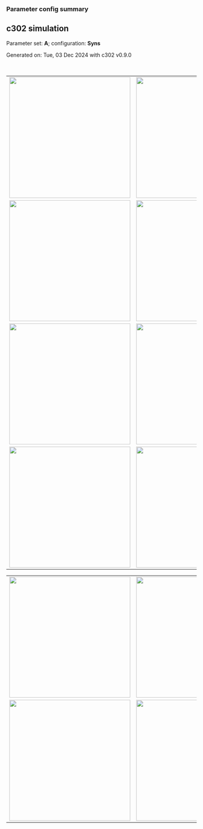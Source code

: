 ### Parameter config summary 
<h2>c302 simulation</h2>
<p>Parameter set: <b>A</b>; configuration: <b>Syns</b></p>
<p>Generated on: Tue, 03 Dec 2024 with c302 v0.9.0</p><br/>
<table>

<tr>
  <td><a href="images/neurons_A_Syns.png"><img alt=" " src="images/neurons_A_Syns.png" height="320"/></a></td>
  <td><a href="images/traces_neuron_Syns_A.png"><img alt=" " src="images/traces_neuron_Syns_A.png" height="320"/></a></td>
</tr>

<tr>
  <td><a href="images/neuron_activity_A_Syns.png"><img alt=" " src="images/neuron_activity_A_Syns.png" height="320"/></a></td>
  <td><a href="images/traces_neuron_activity_Syns_A.png"><img alt=" " src="images/traces_neuron_activity_Syns_A.png" height="320"/></a></td>
</tr>

<tr>
  <td><a href="images/muscles_A_Syns.png"><img alt=" " src="images/muscles_A_Syns.png" height="320"/></a></td>
  <td><a href="images/traces_muscles_Syns_A.png"><img alt=" " src="images/traces_muscles_Syns_A.png" height="320"/></a></td>
</tr>

<tr>
  <td><a href="images/muscle_activity_A_Syns.png"><img alt=" " src="images/muscle_activity_A_Syns.png" height="320"/></a></td>
  <td><a href="images/traces_muscles_activity_Syns_A.png"><img alt=" " src="images/traces_muscles_activity_Syns_A.png" height="320"/></a></td>
</tr>
</table>
<table>

<tr><td><a href="images/c302_A_Syns_exc_to_neurons.png"><img alt=" " src="images/c302_A_Syns_exc_to_neurons.png" height="320"/></a></td>

  <td><a href="images/c302_A_Syns_inh_to_neurons.png"><img alt=" " src="images/c302_A_Syns_inh_to_neurons.png" height="320"/></a></td>

  <td><a href="images/c302_A_Syns_elec_neurons_neurons.png"><img alt=" " src="images/c302_A_Syns_elec_neurons_neurons.png" height="320"/></a></td></tr>

<tr><td><a href="images/c302_A_Syns_exc_to_muscles.png"><img alt=" " src="images/c302_A_Syns_exc_to_muscles.png" height="320"/></a></td>

  <td><a href="images/c302_A_Syns_inh_to_muscles.png"><img alt=" " src="images/c302_A_Syns_inh_to_muscles.png" height="320"/></a></td></tr>
</table>
